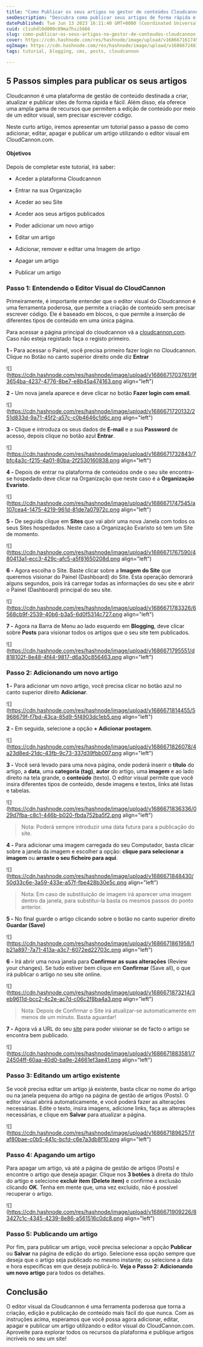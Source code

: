 ```yaml
---
title: "Como Publicar os seus artigos no gestor de conteúdos Cloudcannon?"
seoDescription: "Descubra como publicar seus artigos de forma rápida e fácil no Cloudcannon.com!"
datePublished: Tue Jun 13 2023 16:11:40 GMT+0000 (Coordinated Universal Time)
cuid: cliuhdl0d000c09ma7hsi5666
slug: como-publicar-os-seus-artigos-no-gestor-de-conteudos-cloudcannon
cover: https://cdn.hashnode.com/res/hashnode/image/upload/v1686671617459/2632e737-712b-4690-a8d5-eaf14251c18f.png
ogImage: https://cdn.hashnode.com/res/hashnode/image/upload/v1686672481752/12a38c28-a629-4642-838c-fdc633428833.png
tags: tutorial, blogging, cms, posts, cloudcannon

---
```


## 5 Passos simples para publicar os seus artigos

Cloudcannon é uma plataforma de gestão de conteúdo destinada a criar, atualizar e publicar sites de forma rápida e fácil. Além disso, ela oferece uma ampla gama de recursos que permitem a edição de conteúdo por meio de um editor visual, sem precisar escrever código.

Neste curto artigo, iremos apresentar um tutorial passo a passo de como adicionar, editar, apagar e publicar um artigo utilizando o editor visual em CloudCannon.com.

#### Objetivos

Depois de completar este tutorial, irá saber:

* Aceder a plataforma Cloudcannon
    
* Entrar na sua Organização
    
* Aceder ao seu Site
    
* Aceder aos seus artigos publicados
    
* Poder adicionar um novo artigo
    
* Editar um artigo
    
* Adicionar, remover e editar uma Imagem de artigo
    
* Apagar um artigo
    
* Publicar um artigo

### Passo 1: Entendendo o Editor Visual do CloudCannon

Primeiramente, é importante entender que o editor visual do Cloudcannon é uma ferramenta poderosa, que permite a criação de conteúdo sem precisar escrever código. Ele é baseado em blocos, o que permite a inserção de diferentes tipos de conteúdo em uma única página.

Para acessar a página principal do cloudcannon vá a [cloudcannon.com](https://cloudcannon.com/). Caso não esteja registado faça o registo primeiro.

**1 -** Para acessar o Painel, você precisa primeiro fazer login no Cloudcannon. Clique no Botão no canto superior direito onde diz **Entrar**

![](https://cdn.hashnode.com/res/hashnode/image/upload/v1686671703761/9f3654ba-4237-4776-8be7-e8b45a474163.png align="left")

**2 -** Um nova janela aparece e deve clicar no botão **Fazer login com email**.

![](https://cdn.hashnode.com/res/hashnode/image/upload/v1686671720132/251d833d-9a71-45f2-a57c-c0b4646c1d6c.png align="left")

**3 -** Clique e introduza os seus dados de **E-mail** e a sua **Password** de acesso, depois clique no botão azul **Entrar**.

![](https://cdn.hashnode.com/res/hashnode/image/upload/v1686671732843/7bfc4a3c-f215-4a01-80ba-2f2530160838.png align="left")

**4 -** Depois de entrar na plataforma de conteúdos onde o seu site encontra-se hospedado deve clicar na Organização que neste caso é a **Organização Evaristo**.

![](https://cdn.hashnode.com/res/hashnode/image/upload/v1686671747545/a107cea4-1475-4219-961d-81de7a07972c.png align="left")

**5 -** De seguida clique em **Sites** que vai abrir uma nova Janela com todos os seus Sites hospedados. Neste caso a Organização Evaristo só tem um Site de momento.

![](https://cdn.hashnode.com/res/hashnode/image/upload/v1686671767590/480413a1-ecc3-429c-afc5-a5f81650208d.png align="left")

**6 -** Agora escolha o Site. Baste clicar sobre a **Imagem do Site** que queremos visionar do Painel (Dashboard) do Site. Esta operação demorará alguns segundos, pois irá carregar todas as informações do seu site e abrir o Painel (Dashboard) principal do seu site.

![](https://cdn.hashnode.com/res/hashnode/image/upload/v1686671783326/6568cb9f-2539-40b6-b3a5-6d0f5314c727.png align="left")

**7 -** Agora na Barra de Menu ao lado esquerdo em **Blogging**, deve clicar sobre **Posts** para visionar todos os artigos que o seu site tem publicados.

![](https://cdn.hashnode.com/res/hashnode/image/upload/v1686671795551/d818102f-8e48-4f44-9817-d6a30c856463.png align="left")

### Passo 2: Adicionando um novo artigo

**1 -** Para adicionar um novo artigo, você precisa clicar no botão azul no canto superior direito **Adicionar**.

![](https://cdn.hashnode.com/res/hashnode/image/upload/v1686671814455/5968679f-f7bd-43ca-85d9-5f4903dc1eb5.png align="left")

**2 -** Em seguida, selecione a opção **\+ Adicionar postagem**.

![](https://cdn.hashnode.com/res/hashnode/image/upload/v1686671826078/4a23d8ed-21dc-43fb-9c73-337d39fbb007.png align="left")

**3 -** Você será levado para uma nova página, onde poderá inserir o **título** do artigo, a **data**, uma **categoria (tag)**, **autor** do artigo, uma **imagem** e ao lado direito na tela grande, o **conteúdo** (texto). O editor visual permite que você insira diferentes tipos de conteúdo, desde imagens e textos, links até listas e tabelas.

![](https://cdn.hashnode.com/res/hashnode/image/upload/v1686671836336/029d7fba-c8c1-446b-b020-fbda752ba5f2.png align="left")

> Nota: Poderá sempre introduzir uma data futura para a publicação do site.

**4 -** Para adicionar uma imagem carregada do seu Computador, basta clicar sobre a janela da imagem e escolher a opção: **clique para selecionar a imagem** ou **arraste o seu ficheiro para aqui**.

![](https://cdn.hashnode.com/res/hashnode/image/upload/v1686671848430/50d33c6e-3a59-433e-a57f-fbe428b30e5c.png align="left")

> Nota: Em caso de substituição de imagem irá aparecer uma imagem dentro da janela, para substitui-la basta os mesmos passos do ponto anterior.

**5 -** No final guarde o artigo clicando sobre o botão no canto superior direito **Guardar (Save)**

![](https://cdn.hashnode.com/res/hashnode/image/upload/v1686671861958/1b21a897-7a71-413a-a3c7-6072ed22703c.png align="left")

**6 -** Irá abrir uma nova janela para **Confirmar as suas alterações** (Review your changes). Se tudo estiver bem clique em **Confirmar** (Save all), o que irá publicar o artigo no seu site online.

![](https://cdn.hashnode.com/res/hashnode/image/upload/v1686671873214/3eb9611d-bcc2-4c2e-ac7d-c06c2f8ba4a3.png align="left")

> Nota: Depois de Confirmar o Site irá atualizar-se automaticamente em menos de um minuto. Basta aguardar!

**7 -** Agora vá a URL do seu [site](https://evaristoamaro.pt) para poder visionar se de facto o artigo se encontra bem publicado.

![](https://cdn.hashnode.com/res/hashnode/image/upload/v1686671883581/724504ff-60aa-40d0-ba9e-24661ef3ae41.png align="left")

### Passo 3: Editando um artigo existente

Se você precisa editar um artigo já existente, basta clicar no nome do artigo ou na janela pequena do artigo na página de gestão de artigos (Posts). O editor visual abrirá automaticamente, e você poderá fazer as alterações necessárias. Edite o texto, insira imagens, adicione links, faça as alterações necessárias, e clique em **Salvar** para atualizar a página.

![](https://cdn.hashnode.com/res/hashnode/image/upload/v1686671896257/faf80bae-c0b5-441c-bcfd-c6e7a3db8f10.png align="left")

### Passo 4: Apagando um artigo

Para apagar um artigo, vá até a página de gestão de artigos (Posts) e encontre o artigo que deseja apagar. Clique nos **3 botões** à direita do título do artigo e selecione **excluir item (Delete item)** e confirme a exclusão clicando **OK**. Tenha em mente que, uma vez excluído, não é possível recuperar o artigo.

![](https://cdn.hashnode.com/res/hashnode/image/upload/v1686671909226/83427c1c-4345-4239-8e86-a561516c0dc8.png align="left")

### Passo 5: Publicando um artigo

Por fim, para publicar um artigo, você precisa selecionar a opção **Publicar** ou **Salvar** na página de edição do artigo. Selecione essa opção sempre que deseja que o artigo seja publicado no mesmo instante; ou selecione a data e hora específicas em que deseja publicá-lo. **Veja o Passo 2: Adicionando um novo artigo** para todos os detalhes.

## Conclusão

O editor visual da Cloudcannon é uma ferramenta poderosa que torna a criação, edição e publicação de conteúdo mais fácil do que nunca. Com as instruções acima, esperamos que você possa agora adicionar, editar, apagar e publicar um artigo utilizando o editor visual do CloudCannon.com. Aproveite para explorar todos os recursos da plataforma e publique artigos incríveis no seu um site!